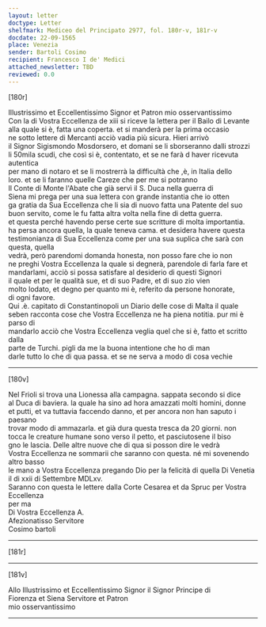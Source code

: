 ```yaml
---
layout: letter
doctype: Letter
shelfmark: Mediceo del Principato 2977, fol. 180r-v, 181r-v
docdate: 22-09-1565
place: Venezia
sender: Bartoli Cosimo
recipient: Francesco I de' Medici
attached_newsletter: TBD
reviewed: 0.0
---
```


[180r]  
  
  
Illustrissimo et Eccellentissimo Signor et Patron mio osservantissimo  
Con la di Vostra Eccellenza de xiii si riceve la lettera per il Bailo di Levante  
alla quale si è, fatta una coperta. et si manderà per la prima occasio  
ne sotto lettere di Mercanti acciò vadia più sicura. Hieri arrivò  
il Signor Sigismondo Mosdorsero, et domani se li sborseranno dalli strozzi  
li 50mila scudi, che così si è, contentato, et se ne farà d haver ricevuta autentica  
per mano di notaro et se li mostrerrà la difficultà che ,è, in Italia dello  
loro. et se li faranno quelle Careze che per me si potranno  
Il Conte di Monte l'Abate che già servì il S. Duca nella guerra di  
Siena mi prega per una sua lettera con grande instantia che io otten  
ga gratia da Sua Eccellenza che li sia di nuovo fatta una Patente del suo  
buon servito, come le fu fatta altra volta nella fine di detta guerra.  
et questa perché havendo perse certe sue scritture di molta importantia.  
ha persa ancora quella, la quale teneva cama. et desidera havere questa  
testimonianza di Sua Eccellenza come per una sua suplica che sarà con questa, quella  
vedrà, però parendomi domanda honesta, non posso fare che io non  
ne preghi Vostra Eccellenza la quale si degnerà, parendole di farla fare et  
mandarlami, acciò si possa satisfare al desiderio di questi Signori  
il quale et per le qualità sue, et di suo Padre, et di suo zio vien  
molto lodato, et degno per quanto mi è, referito da persone honorate,  
di ogni favore.  
Qui .è. capitato di Constantinopoli un Diario delle cose di Malta il quale  
seben racconta cose che Vostra Eccellenza ne ha piena notitia. pur mi è parso di  
mandarlo acciò che Vostra Eccellenza veglia quel che si è, fatto et scritto dalla  
parte de Turchi. pigli da me la buona intentione che ho di man  
darle tutto lo che di qua passa. et se ne serva a modo di cosa vechie  
  
---  

[180v]  
  
  
Nel Frioli si trova una Lionessa alla campagna. sappata secondo si dice  
al Duca di baviera. la quale ha sino ad hora amazzati molti homini, donne  
et putti, et va tuttavia faccendo danno, et per ancora non han saputo i paesano  
trovar modo di ammazarla. et già dura questa tresca da 20 giorni. non  
tocca le creature humane sono verso il petto, et pasciutosene il biso  
gno le lascia. Delle altre nuove che di qua si posson dire le vedrà  
Vostra Eccellenza ne sommarii che saranno con questa. né mi sovenendo altro basso  
le mano a Vostra Eccellenza pregando Dio per la felicità di quella Di Venetia  
il di xxii di Settembre MDLxv.  
Saranno con questa le lettere dalla Corte Cesarea et da Spruc per Vostra Eccellenza  
per ma  
Di Vostra Eccellenza A.  
Afezionatisso Servitore  
Cosimo bartoli  
  
---  

[181r]  
  
  
  
---  

[181v]  
  
  
Allo Illustrissimo et Eccellentissimo Signor il Signor Principe di  
Fiorenza et Siena Servitore et Patron  
mio osservantissimo  
  
---  

